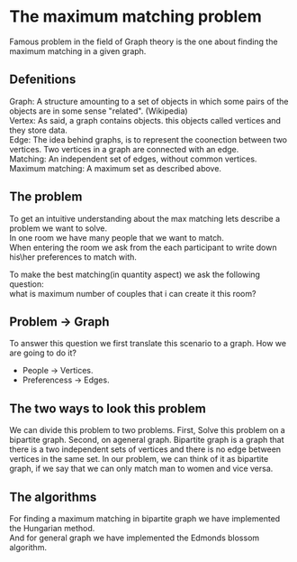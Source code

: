 # The maximum matching problem
Famous problem in the field of Graph theory is the one about finding the maximum matching in a given graph.

## Defenitions

Graph: A structure amounting to a set of objects in which some pairs of the objects are in some sense "related". (Wikipedia) <br/>
Vertex: As said, a graph contains objects. this objects called vertices and they store data.<br/>
Edge: The idea behind graphs, is to represent the coonection between two vertices. Two vertices in a graph are connected with an edge.<br/>
Matching: An independent set of edges, without common vertices.<br/>
Maximum matching: A maximum set as described above.


## The problem
To get an intuitive understanding about the max matching lets describe a problem we want to solve.<br/>
In one room we have many people that we want to match.<br/>
When entering the room we ask from the each participant to write down his\her preferences to match with.<br/>

To make the best matching(in quantity aspect) we ask the following question:<br/>
what is maximum number of couples that i can create it this room?<br/>

## Problem -> Graph
To answer this question we first translate this scenario to a graph. How we are going to do it?<br/>
  - People -> Vertices.<br/>
  - Preferencess -> Edges.<br/>

## The two ways to look this problem
We can divide this problem to two problems. First, Solve this problem on a bipartite graph. Second, on ageneral graph. Bipartite graph is a graph that there is a two independent sets of vertices and there is no edge between vertices in the same set. In our problem, we can think of it as bipartite graph, if we say that we can only match man to women and vice versa.

## The algorithms
For finding a maximum matching in bipartite graph we have implemented the Hungarian method.<br/>
And for general graph we have implemented the Edmonds blossom algorithm.

